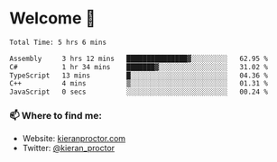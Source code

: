 # Welcome 🦘

<!--START_SECTION:waka-->

```txt
Total Time: 5 hrs 6 mins

Assembly     3 hrs 12 mins   ███████████████▓░░░░░░░░░   62.95 %
C#           1 hr 34 mins    ███████▓░░░░░░░░░░░░░░░░░   31.02 %
TypeScript   13 mins         █░░░░░░░░░░░░░░░░░░░░░░░░   04.36 %
C++          4 mins          ▒░░░░░░░░░░░░░░░░░░░░░░░░   01.31 %
JavaScript   0 secs          ░░░░░░░░░░░░░░░░░░░░░░░░░   00.24 %
```

<!--END_SECTION:waka-->

### 📫 Where to find me:

-   Website: [kieranproctor.com](https://kieranproctor.com/)
-   Twitter: [@kieran_proctor](https://twitter.com/kieran_proctor)
